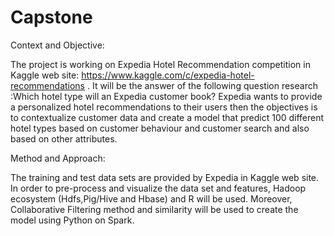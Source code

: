 # Capstone

Context and Objective:

The project is working on Expedia Hotel Recommendation competition in Kaggle web site: https://www.kaggle.com/c/expedia-hotel-recommendations . 
It will be the answer of the following question research :Which hotel type will an Expedia customer book?
Expedia wants to provide a personalized hotel recommendations to their users then the objectives is to contextualize customer data and create a model that predict 100 different hotel types based on customer behaviour and customer search and also based on other attributes.

Method and Approach:

The training and test data sets are provided by Expedia in Kaggle web site. 
In order to pre-process and visualize the data set and features, Hadoop ecosystem (Hdfs,Pig/Hive and Hbase) and R will be used. Moreover, Collaborative Filtering method and similarity will be used to create the model using Python on Spark.
